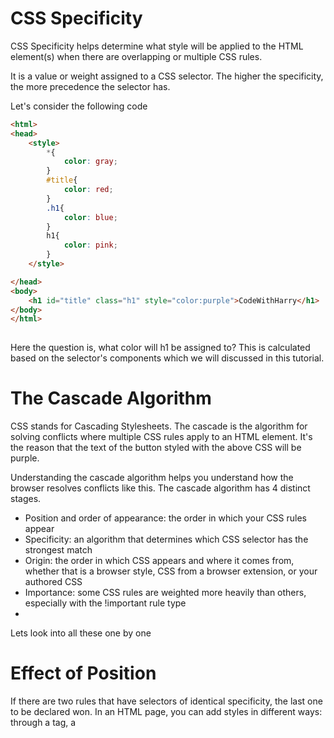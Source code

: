 # CSS Specificity
CSS Specificity helps determine what style will be applied to the HTML element(s) when there are overlapping or multiple CSS rules.

It is a value or weight assigned to a CSS selector. The higher the specificity, the more precedence the selector has.

Let's consider the following code
```html
<html>
<head>
    <style>
        *{
            color: gray;
        }
        #title{
            color: red;
        }
        .h1{
            color: blue;
        }
        h1{
            color: pink;
        }
    </style>

</head>
<body>
    <h1 id="title" class="h1" style="color:purple">CodeWithHarry</h1>
</body>
</html>
 
```
Here the question is, what color will h1 be assigned to? This is calculated based on the selector's components which we will discussed in this tutorial.

# The Cascade Algorithm
CSS stands for Cascading Stylesheets. The cascade is the algorithm for solving conflicts where multiple CSS rules apply to an HTML element. It's the reason that the text of the button styled with the above CSS will be purple.

Understanding the cascade algorithm helps you understand how the browser resolves conflicts like this. The cascade algorithm has 4 distinct stages.

- Position and order of appearance: the order in which your CSS rules appear
- Specificity: an algorithm that determines which CSS selector has the strongest match
- Origin: the order in which CSS appears and where it comes from, whether that is a browser style, CSS from a browser extension, or your authored CSS
- Importance: some CSS rules are weighted more heavily than others, especially with the !important rule type
- 
Lets look into all these one by one

# Effect of Position
If there are two rules that have selectors of identical specificity, the last one to be declared won. In an HTML page, you can add styles in different ways: through a <link> tag, a <style> tag, or directly in the element's style attribute. If you have one <link> tag at the top of your page and another at the bottom, the styles from the bottom one will be used. The same goes for <style> tags; the ones lower down on the page take priority.

An inline style attribute with CSS declared in it will override all other CSS, regardless of its position, unless a declaration has !important defined.

If the browser doesn't support a property, it is ignored!

# Specificity
CSS specificity determines which style rules get applied to an element when there are conflicts. Higher specificity means the style will be used. It's calculated based on a point system involving inline styles, IDs, classes, and tag names.

# Inline Styles
Inline styles have the highest specificity and will always override styles if other selector(s) are also defined.
```html
<html>
<head>
    <style>
        *{
            color: gray;
        }
        #title{
            color: red;
        }
        .h1{
            color: blue;
        }
        h1{
            color: pink;
        }
    </style>

</head>
<body>
    <h1 id="title" class="h1" style="color:purple">CodeWithHarry</h1>
</body>
</html>
```

Here, you can see that the color: purple is applied to the h1 tag.

# ID Selector
The ID selector also has high specificity but comes after the inline Style specificity. So, if we have an ID and other selectors except the inline style, then the element will take the ID selector properties and values.
```html
<head>
    <style>
        *{
            color: gray;
        }
        #title{
            color: red;
        }
        .h1{
            color: blue;
        }
        h1{
            color: pink;
        }
    </style>
</head>
<body>
    <h1 id="title" class="h1">CodeWithHarry</h1>
</body>
</html>
```


# Class and Attribute Selectors
Class selectors and attribute selectors have moderate specificity. Suppose the element has a class or attribute selector and not an inline style or ID selector, then the element will take properties and values from the class or attribute selector.

```html
<head>
    <style>
        *{
            color: gray;
        
        .h1{
            color: pink;
        }
    </style>

</head>
<body>
    <h1 class="h1">CodeWithHarry</h1>
</body>
</html>
```

# Element Selector:
Element selectors like <p>, <div>, <a>, etc. have low specificity.
```html
<head>
    <style>
        *{
            color: gray;
        }
        h1{
            color: tomato;
        }
    </style>

</head>
<body>
    <h1 class="h1">CodeWithHarry</h1>
</body>
</html>
```

# Universal Selector:
Universal selectors (*) and combining selectors like not, first-child, and last-child have the lowest specificity.
```html
<head>
    <style>
        *{
            color: gray;
        }
    </style>

</head>
<body>
    <h1 class="h1">CodeWithHarry</h1>
</body>
</html>
```

So, the order of specificity is:

Inline Style > ID Selector > Class or Attribute Selector > Element Selector > Universal Selector

# Specificity Calculation
To calculate specificity, assign a value to each part of the selector:

- Universal Selector: 0
- Element selectors and pseudo-elements: 1
- Class selectors, attribute selectors, and pseudo-classes: 10
- ID selectors: 100
- Inline styles: 1000
Then, add up the values of all the parts in the selector.
